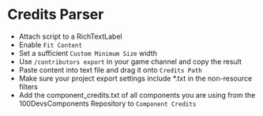 # Credits Parser

- Attach script to a RichTextLabel
- Enable `Fit Content`
- Set a sufficient `Custom Minimum Size` width
- Use `/contributors export` in your game channel and copy the result
- Paste content into text file and drag it onto `Credits Path`
- Make sure your project export settings include *.txt in the non-resource filters
- Add the component_credits.txt of all components you are using from the 100DevsComponents Repository to `Component Credits` 
